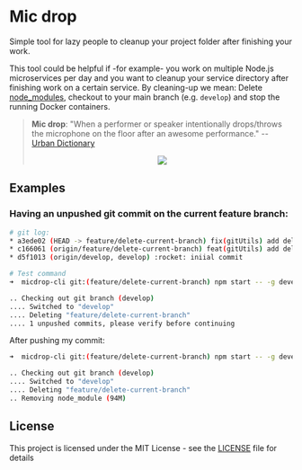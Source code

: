 # Mic drop

Simple tool for lazy people to cleanup your project folder after finishing your work.

This tool could be helpful if -for example- you work on multiple Node.js microservices per day and you want to cleanup your service directory after finishing work on a certain service. By cleaning-up we mean: Delete [node_modules](https://i.imgur.com/XFqkgwY.jpg), checkout to your main branch (e.g. `develop`) and stop the running Docker containers.

> **Mic drop**: "When a performer or speaker intentionally drops/throws the microphone on the floor after an awesome performance." -- [Urban Dictionary](https://www.urbandictionary.com/define.php?term=Mic%20Drop)
> 
> <p align="center"><img src="http://i.imgur.com/kz7Tmst.gif" /></p>

## Examples

### Having an unpushed git commit on the current feature branch:

```bash
# git log:
* a3ede02 (HEAD -> feature/delete-current-branch) fix(gitUtils) add delete current branch
* c166061 (origin/feature/delete-current-branch) feat(gitUtils) add delete current branch option
* d5f1013 (origin/develop, develop) :rocket: iniial commit

# Test command
➜  micdrop-cli git:(feature/delete-current-branch) npm start -- -g develop -d -f -v

.. Checking out git branch (develop)
.... Switched to "develop"
.... Deleting "feature/delete-current-branch"
.... 1 unpushed commits, please verify before continuing
```

After pushing my commit:

```bash
➜  micdrop-cli git:(feature/delete-current-branch) npm start -- -g develop -d -f -v

.. Checking out git branch (develop)
.... Switched to "develop"
.... Deleting "feature/delete-current-branch"
.. Removing node_module (94M)

```


## License

This project is licensed under the MIT License - see the [LICENSE](./LICENSE) file for details
